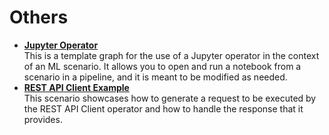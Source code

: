 <!-- loiof410ca4e213d4f848840def3fa68bc30 -->

# Others

-   **[Jupyter Operator](jupyter-operator-417d0ab.md "This is a template graph for the use of a Jupyter operator in the context of an ML scenario. It allows you to open and run a notebook from
		a scenario in a pipeline, and it is meant to be modified as needed.")**  
This is a template graph for the use of a Jupyter operator in the context of an ML scenario. It allows you to open and run a notebook from a scenario in a pipeline, and it is meant to be modified as needed.
-   **[REST API Client Example](rest-api-client-example-dd9be3b.md "This scenario showcases how to generate a request to be executed by the REST API Client
		operator and how to handle the response that it provides.")**  
This scenario showcases how to generate a request to be executed by the REST API Client operator and how to handle the response that it provides.

